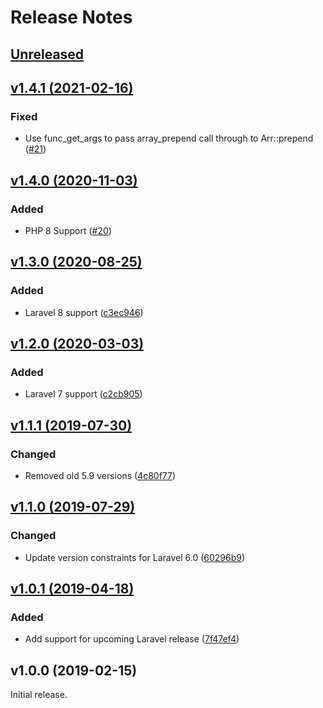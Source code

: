 # Release Notes

## [Unreleased](https://github.com/laravel/helpers/compare/v1.4.1...master)


## [v1.4.1 (2021-02-16)](https://github.com/laravel/helpers/compare/v1.4.0...v1.4.1)

### Fixed
- Use func_get_args to pass array_prepend call through to Arr::prepend ([#21](https://github.com/laravel/helpers/pull/21))


## [v1.4.0 (2020-11-03)](https://github.com/laravel/helpers/compare/v1.3.0...v1.4.0)

### Added
- PHP 8 Support ([#20](https://github.com/laravel/helpers/pull/20))


## [v1.3.0 (2020-08-25)](https://github.com/laravel/helpers/compare/v1.2.0...v1.3.0)

### Added
- Laravel 8 support ([c3ec946](https://github.com/laravel/helpers/commit/c3ec9462c5ae033d81b95a35873b8d3a5970104e))


## [v1.2.0 (2020-03-03)](https://github.com/laravel/helpers/compare/v1.1.1...v1.2.0)

### Added
- Laravel 7 support ([c2cb905](https://github.com/laravel/helpers/commit/c2cb90540059def7d460ecf81f888339b62c574c))


## [v1.1.1 (2019-07-30)](https://github.com/laravel/helpers/compare/v1.1.0...v1.1.1)

### Changed
- Removed old 5.9 versions ([4c80f77](4c80f77392841110b9a6703ecfbae63710aa0081))


## [v1.1.0 (2019-07-29)](https://github.com/laravel/helpers/compare/v1.0.1...v1.1.0)

### Changed
- Update version constraints for Laravel 6.0 ([60296b9](https://github.com/laravel/helpers/commit/60296b92778c6d44c4f5c4007eca2c8a2e0f5281))


## [v1.0.1 (2019-04-18)](https://github.com/laravel/helpers/compare/v1.0.0...v1.0.1)

### Added
- Add support for upcoming Laravel release ([7f47ef4](https://github.com/laravel/helpers/commit/7f47ef43aaa76335d74e604fd2fc57a0e6f5a59f))


## v1.0.0 (2019-02-15)

Initial release.
